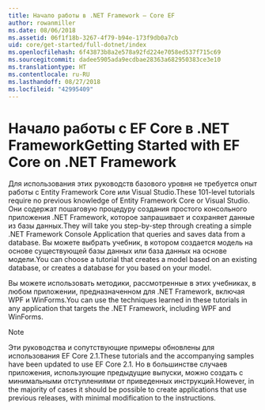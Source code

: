 ```yaml
---
title: Начало работы в .NET Framework — Core EF
author: rowanmiller
ms.date: 08/06/2018
ms.assetid: 06f1f18b-3267-4f79-b94e-173f9db0a7cb
uid: core/get-started/full-dotnet/index
ms.openlocfilehash: 6f43873b8a2e578a92fd224e7058ed537f715c69
ms.sourcegitcommit: dadee5905ada9ecdbae28363a682950383ce3e10
ms.translationtype: HT
ms.contentlocale: ru-RU
ms.lasthandoff: 08/27/2018
ms.locfileid: "42995409"
---
```

# <a name="getting-started-with-ef-core-on-net-framework"></a><span data-ttu-id="2ab10-102">Начало работы с EF Core в .NET Framework</span><span class="sxs-lookup"><span data-stu-id="2ab10-102">Getting Started with EF Core on .NET Framework</span></span>

<span data-ttu-id="2ab10-103">Для использования этих руководств базового уровня не требуется опыт работы с Entity Framework Core или Visual Studio.</span><span class="sxs-lookup"><span data-stu-id="2ab10-103">These 101-level tutorials require no previous knowledge of Entity Framework Core or Visual Studio.</span></span> <span data-ttu-id="2ab10-104">Они содержат пошаговую процедуру создания простого консольного приложения .NET Framework, которое запрашивает и сохраняет данные из базы данных.</span><span class="sxs-lookup"><span data-stu-id="2ab10-104">They will take you step-by-step through creating a simple .NET Framework Console Application that queries and saves data from a database.</span></span> <span data-ttu-id="2ab10-105">Вы можете выбрать учебник, в котором создается модель на основе существующей базы данных или база данных на основе модели.</span><span class="sxs-lookup"><span data-stu-id="2ab10-105">You can choose a tutorial that creates a model based on an existing database, or creates a database for you based on your model.</span></span>

<span data-ttu-id="2ab10-106">Вы можете использовать методики, рассмотренные в этих учебниках, в любом приложении, предназначенном для .NET Framework, включая WPF и WinForms.</span><span class="sxs-lookup"><span data-stu-id="2ab10-106">You can use the techniques learned in these tutorials in any application that targets the .NET Framework, including WPF and WinForms.</span></span>

> [!NOTE]  
> <span data-ttu-id="2ab10-107">Эти руководства и сопутствующие примеры обновлены для использования EF Core 2.1.</span><span class="sxs-lookup"><span data-stu-id="2ab10-107">These tutorials and the accompanying samples have been updated to use EF Core 2.1.</span></span> <span data-ttu-id="2ab10-108">Но в большинстве случаев приложения, использующие предыдущие выпуски, можно создать с минимальными отступлениями от приведенных инструкций.</span><span class="sxs-lookup"><span data-stu-id="2ab10-108">However, in the majority of cases it should be possible to create applications that use previous releases, with minimal modification to the instructions.</span></span>
